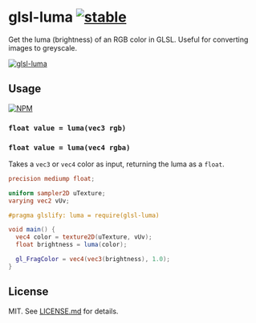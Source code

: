 # glsl-luma [![stable](http://badges.github.io/stability-badges/dist/stable.svg)](http://github.com/badges/stability-badges)

Get the luma (brightness) of an RGB color in GLSL. Useful for converting images to greyscale.

[![glsl-luma](http://imgur.com/7O5SbmC.png)](http://hughsk.io/glsl-luma)

## Usage

[![NPM](https://nodei.co/npm/glsl-luma.png)](https://nodei.co/npm/glsl-luma/)

### `float value = luma(vec3 rgb)`
### `float value = luma(vec4 rgba)`

Takes a `vec3` or `vec4` color as input, returning the luma as a `float`.

``` glsl
precision mediump float;

uniform sampler2D uTexture;
varying vec2 vUv;

#pragma glslify: luma = require(glsl-luma)

void main() {
  vec4 color = texture2D(uTexture, vUv);
  float brightness = luma(color);

  gl_FragColor = vec4(vec3(brightness), 1.0);
}
```

## License

MIT. See [LICENSE.md](http://github.com/hughsk/glsl-luma/blob/master/LICENSE.md) for details.
